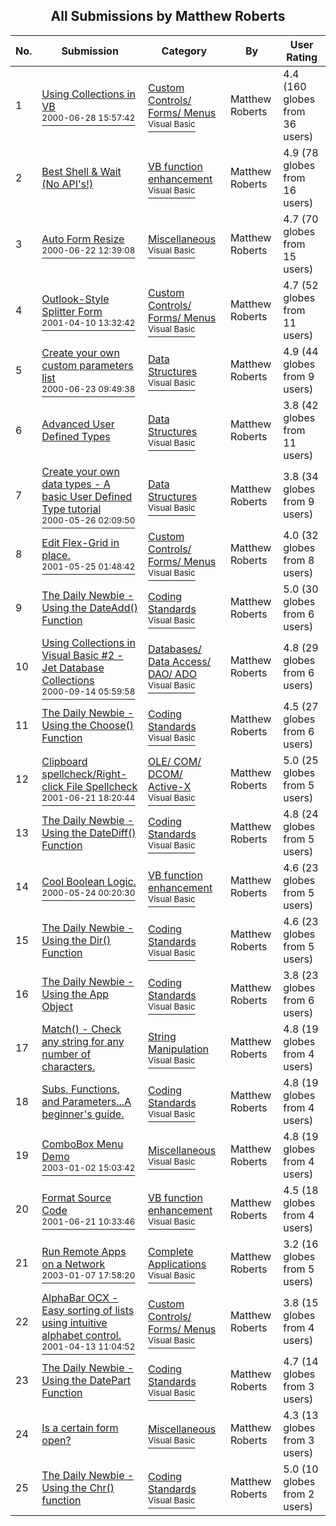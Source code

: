 ﻿<div align="center">

## All Submissions by Matthew Roberts

</div>

No.  | Submission | Category | By   | User Rating
---- | ---------- | -------- | ---- | -----------
1 | [Using Collections in VB<br /><sup>2000-06-28 15:57:42</sup>](https://github.com/Planet-Source-Code/matthew-roberts-using-collections-in-vb__1-9349) | [Custom Controls/ Forms/  Menus<br /><sup>Visual Basic</sup>](../ByCategory/custom-controls-forms-menus__1-4.md) | Matthew Roberts | 4.4 (160 globes from 36 users)
2 | [Best Shell & Wait \(No API's\!\)<br />](https://github.com/Planet-Source-Code/matthew-roberts-best-shell-wait-no-api-s__1-8349) | [VB function enhancement<br /><sup>Visual Basic</sup>](../ByCategory/vb-function-enhancement__1-25.md) | Matthew Roberts | 4.9 (78 globes from 16 users)
3 | [Auto Form Resize<br /><sup>2000-06-22 12:39:08</sup>](https://github.com/Planet-Source-Code/matthew-roberts-auto-form-resize__1-9135) | [Miscellaneous<br /><sup>Visual Basic</sup>](../ByCategory/miscellaneous__1-1.md) | Matthew Roberts | 4.7 (70 globes from 15 users)
4 | [Outlook\-Style Splitter Form<br /><sup>2001-04-10 13:32:42</sup>](https://github.com/Planet-Source-Code/matthew-roberts-outlook-style-splitter-form__1-22284) | [Custom Controls/ Forms/  Menus<br /><sup>Visual Basic</sup>](../ByCategory/custom-controls-forms-menus__1-4.md) | Matthew Roberts | 4.7 (52 globes from 11 users)
5 | [Create your own custom parameters list<br /><sup>2000-06-23 09:49:38</sup>](https://github.com/Planet-Source-Code/matthew-roberts-create-your-own-custom-parameters-list__1-9160) | [Data Structures<br /><sup>Visual Basic</sup>](../ByCategory/data-structures__1-33.md) | Matthew Roberts | 4.9 (44 globes from 9 users)
6 | [Advanced User Defined Types<br />](https://github.com/Planet-Source-Code/matthew-roberts-advanced-user-defined-types__1-14353) | [Data Structures<br /><sup>Visual Basic</sup>](../ByCategory/data-structures__1-33.md) | Matthew Roberts | 3.8 (42 globes from 11 users)
7 | [Create your own data types \- A basic User Defined Type tutorial<br /><sup>2000-05-26 02:09:50</sup>](https://github.com/Planet-Source-Code/matthew-roberts-create-your-own-data-types-a-basic-user-defined-type-tutorial__1-8370) | [Data Structures<br /><sup>Visual Basic</sup>](../ByCategory/data-structures__1-33.md) | Matthew Roberts | 3.8 (34 globes from 9 users)
8 | [Edit Flex\-Grid in place\.<br /><sup>2001-05-25 01:48:42</sup>](https://github.com/Planet-Source-Code/matthew-roberts-edit-flex-grid-in-place__1-23425) | [Custom Controls/ Forms/  Menus<br /><sup>Visual Basic</sup>](../ByCategory/custom-controls-forms-menus__1-4.md) | Matthew Roberts | 4.0 (32 globes from 8 users)
9 | [The Daily Newbie \- Using the DateAdd\(\) Function<br />](https://github.com/Planet-Source-Code/matthew-roberts-the-daily-newbie-using-the-dateadd-function__1-22924) | [Coding Standards<br /><sup>Visual Basic</sup>](../ByCategory/coding-standards__1-43.md) | Matthew Roberts | 5.0 (30 globes from 6 users)
10 | [Using Collections in Visual Basic \#2 \- Jet Database Collections<br /><sup>2000-09-14 05:59:58</sup>](https://github.com/Planet-Source-Code/matthew-roberts-using-collections-in-visual-basic-2-jet-database-collections__1-11529) | [Databases/ Data Access/ DAO/ ADO<br /><sup>Visual Basic</sup>](../ByCategory/databases-data-access-dao-ado__1-6.md) | Matthew Roberts | 4.8 (29 globes from 6 users)
11 | [The Daily Newbie \- Using the Choose\(\) Function<br />](https://github.com/Planet-Source-Code/matthew-roberts-the-daily-newbie-using-the-choose-function__1-22762) | [Coding Standards<br /><sup>Visual Basic</sup>](../ByCategory/coding-standards__1-43.md) | Matthew Roberts | 4.5 (27 globes from 6 users)
12 | [Clipboard spellcheck/Right\-click File Spellcheck<br /><sup>2001-06-21 18:20:44</sup>](https://github.com/Planet-Source-Code/matthew-roberts-clipboard-spellcheck-right-click-file-spellcheck__1-24301) | [OLE/ COM/ DCOM/ Active\-X<br /><sup>Visual Basic</sup>](../ByCategory/ole-com-dcom-active-x__1-29.md) | Matthew Roberts | 5.0 (25 globes from 5 users)
13 | [The Daily Newbie \- Using the DateDiff\(\) Function<br />](https://github.com/Planet-Source-Code/matthew-roberts-the-daily-newbie-using-the-datediff-function__1-22717) | [Coding Standards<br /><sup>Visual Basic</sup>](../ByCategory/coding-standards__1-43.md) | Matthew Roberts | 4.8 (24 globes from 5 users)
14 | [Cool Boolean Logic\.<br /><sup>2000-05-24 00:20:30</sup>](https://github.com/Planet-Source-Code/matthew-roberts-cool-boolean-logic__1-8301) | [VB function enhancement<br /><sup>Visual Basic</sup>](../ByCategory/vb-function-enhancement__1-25.md) | Matthew Roberts | 4.6 (23 globes from 5 users)
15 | [The Daily Newbie \- Using the Dir\(\) Function<br />](https://github.com/Planet-Source-Code/matthew-roberts-the-daily-newbie-using-the-dir-function__1-23572) | [Coding Standards<br /><sup>Visual Basic</sup>](../ByCategory/coding-standards__1-43.md) | Matthew Roberts | 4.6 (23 globes from 5 users)
16 | [The Daily Newbie \- Using the App Object<br />](https://github.com/Planet-Source-Code/matthew-roberts-the-daily-newbie-using-the-app-object__1-23532) | [Coding Standards<br /><sup>Visual Basic</sup>](../ByCategory/coding-standards__1-43.md) | Matthew Roberts | 3.8 (23 globes from 6 users)
17 | [Match\(\) \- Check any string for any number of characters\.<br />](https://github.com/Planet-Source-Code/matthew-roberts-match-check-any-string-for-any-number-of-characters__1-14371) | [String Manipulation<br /><sup>Visual Basic</sup>](../ByCategory/string-manipulation__1-5.md) | Matthew Roberts | 4.8 (19 globes from 4 users)
18 | [Subs, Functions, and Parameters\.\.\.A beginner's guide\.<br />](https://github.com/Planet-Source-Code/matthew-roberts-subs-functions-and-parameters-a-beginner-s-guide__1-22661) | [Coding Standards<br /><sup>Visual Basic</sup>](../ByCategory/coding-standards__1-43.md) | Matthew Roberts | 4.8 (19 globes from 4 users)
19 | [ComboBox Menu Demo<br /><sup>2003-01-02 15:03:42</sup>](https://github.com/Planet-Source-Code/matthew-roberts-combobox-menu-demo__1-42104) | [Miscellaneous<br /><sup>Visual Basic</sup>](../ByCategory/miscellaneous__1-1.md) | Matthew Roberts | 4.8 (19 globes from 4 users)
20 | [Format Source Code<br /><sup>2001-06-21 10:33:46</sup>](https://github.com/Planet-Source-Code/matthew-roberts-format-source-code__1-24286) | [VB function enhancement<br /><sup>Visual Basic</sup>](../ByCategory/vb-function-enhancement__1-25.md) | Matthew Roberts | 4.5 (18 globes from 4 users)
21 | [Run Remote Apps on a Network<br /><sup>2003-01-07 17:58:20</sup>](https://github.com/Planet-Source-Code/matthew-roberts-run-remote-apps-on-a-network__1-42256) | [Complete Applications<br /><sup>Visual Basic</sup>](../ByCategory/complete-applications__1-27.md) | Matthew Roberts | 3.2 (16 globes from 5 users)
22 | [AlphaBar OCX \- Easy sorting of lists using intuitive alphabet control\.<br /><sup>2001-04-13 11:04:52</sup>](https://github.com/Planet-Source-Code/matthew-roberts-alphabar-ocx-easy-sorting-of-lists-using-intuitive-alphabet-control__1-22037) | [Custom Controls/ Forms/  Menus<br /><sup>Visual Basic</sup>](../ByCategory/custom-controls-forms-menus__1-4.md) | Matthew Roberts | 3.8 (15 globes from 4 users)
23 | [The Daily Newbie \- Using the DatePart Function<br />](https://github.com/Planet-Source-Code/matthew-roberts-the-daily-newbie-using-the-datepart-function__1-23034) | [Coding Standards<br /><sup>Visual Basic</sup>](../ByCategory/coding-standards__1-43.md) | Matthew Roberts | 4.7 (14 globes from 3 users)
24 | [Is a certain form open?<br />](https://github.com/Planet-Source-Code/matthew-roberts-is-a-certain-form-open__1-30621) | [Miscellaneous<br /><sup>Visual Basic</sup>](../ByCategory/miscellaneous__1-1.md) | Matthew Roberts | 4.3 (13 globes from 3 users)
25 | [The Daily Newbie \- Using the Chr\(\) function<br />](https://github.com/Planet-Source-Code/matthew-roberts-the-daily-newbie-using-the-chr-function__1-22805) | [Coding Standards<br /><sup>Visual Basic</sup>](../ByCategory/coding-standards__1-43.md) | Matthew Roberts | 5.0 (10 globes from 2 users)

